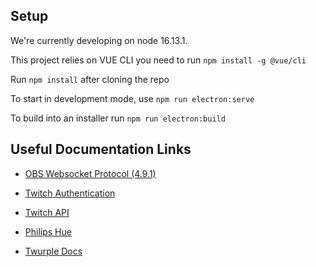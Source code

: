 ## Setup

We're currently developing on node 16.13.1.

This project relies on VUE CLI you need to run `npm install -g @vue/cli`

Run `npm install` after cloning the repo

To start in development mode, use `npm run electron:serve`

To build into an installer run `npm run electron:build`

## Useful Documentation Links

- [OBS Websocket Protocol (4.9.1)](https://github.com/obsproject/obs-websocket/blob/4.x-compat/docs/generated/protocol.md)

- [Twitch Authentication](https://dev.twitch.tv/docs/authentication)

* [Twitch API](https://dev.twitch.tv/docs/api/)

- [Philips Hue](https://developers.meethue.com/develop/get-started-2/)

- [Twurple Docs](https://twurple.js.org/)

